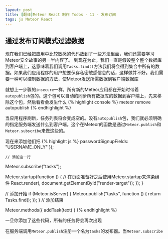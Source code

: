 ```yaml
---
layout: post
title: [翻译]Meteor React 制作 Todos - 11 - 发布订阅
tags: js Meteor React
---
```


## 通过发布订阅模式过滤数据

现在我们已经把应用中比较敏感的代码放到了一些方法里面，我们还需要学习Meteor安全故事的另一半内容了。
到现在为止，我们一直是假设整个整个数据库到客户端上，这意味着我们调用`Tasks.find()`方法我们将会得到集合中所有的数据。如果我们应用程序的用户想要保存私密敏感信息的话，这样做并不好。我们需要一种可以控制数据的方法，使Meteor发送所需数据到客户端数据库

就想上一步骤的`insecure`一样，所有新的Meteor应用都在开始时带着`autopublish`包的。这个包可以自动的同步所有数据库的数据到客户端上，先来移除这个包，然后看看会发生什么
{% highlight console %}
meteor remove autopublish
{% endhighlight %}

当应用程序刷新，任务列表将会变成空的。没有`autopublish`包，我们就必须明确的指定服务端发送什么到客户端。这个在Meteor的函数是通过`Meteor.publish`和`Meteor.subscribe`来做这些的。

现在来添加他们把
{% highlight js %}
    passwordSignupFields: "USERNAME_ONLY"
  });
	
	// 添加这一行
  Meteor.subscribe("tasks");
 
  Meteor.startup(function () {
    // 在页面准备好之后使用Meteor.startup来渲染组件
    React.render(<App />, document.getElementById("render-target"));
  });
}

// 添加开始
if (Meteor.isServer) {
  Meteor.publish("tasks", function () {
    return Tasks.find();
  });
}
// 添加结束
 
Meteor.methods({
  addTask(text) {
{% endhighlight %}

一旦你添加了这些代码，所有的任务将会再次出现

在服务端调用`Meteor.publish`注册一个名为`tasks`的发布器。当`Meteor.subscribe`